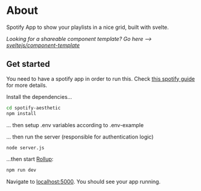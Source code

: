 # About

Spotify App to show your playlists in a nice grid, built with svelte.

_Looking for a shareable component template? Go here --> [sveltejs/component-template](https://github.com/sveltejs/component-template)_

## Get started

You need to have a spotify app in order to run this. Check [this spotify guide](https://developer.spotify.com/documentation/general/guides/app-settings/) for more details.

Install the dependencies...

```bash
cd spotify-aesthetic
npm install
```

... then setup .env variables according to .env-example

... then run the server (responsible for authentication logic)

```bash
node server.js
```

...then start [Rollup](https://rollupjs.org):

```bash
npm run dev
```

Navigate to [localhost:5000](http://localhost:5000). You should see your app running.
